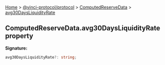[Home](./index.md) &gt; [@vinci-protocol/protocol](./protocol.md) &gt; [ComputedReserveData](./protocol.computedreservedata.md) &gt; [avg30DaysLiquidityRate](./protocol.computedreservedata.avg30daysliquidityrate.md)

## ComputedReserveData.avg30DaysLiquidityRate property

<b>Signature:</b>

```typescript
avg30DaysLiquidityRate?: string;
```
